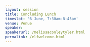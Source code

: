 ```yaml
---
layout: session
title: Concluding Lunch
timeslot: '6 June, 7:30am-8:45am'
venue: Venue
speaker:
speakerurl: /melissaconleytyler.html
permalink: /elfwelcome.html
---
```

